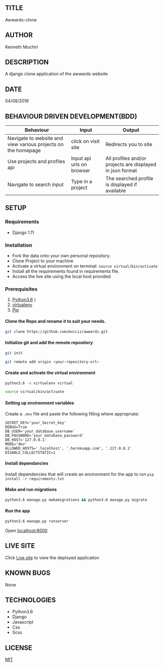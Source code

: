 ## TITLE
Awwards-clone

## AUTHOR
Kenneth Muchiri

## DESCRIPTION
A django clone application of the awwards website

## DATE
04/08/2019

## BEHAVIOUR DRIVEN DEVELOPMENT(BDD)

| Behaviour | Input                     | Output                    |
| --------- | ------------------------- | ------------------------- |
|Navigate to website and view various projects on the homepage|click on visit site  | Redirects you to site |
|Use projects and profiles api|Input api urls on browser|All profiles and/or projects are displayed in json format|
|Navigate to search input| Type in a project|The searched profile is displayed if available|


## SETUP
### Requirements
* Django 1.11 
### Installation
* Fork the data onto your own personal repository.
* Clone Project to your machine
* Activate a virtual environment on terminal: `source virtual/bin/activate`
* Install all the requirements found in requirements file.
* Access the live site using the local host provided

### Prerequisites
1. [Python3.6](https://www.python.org/downloads/)
)
2. [virtualenv](https://virtualenv.pypa.io/en/stable/installation/)
3. [Pip](https://pip.pypa.io/en/stable/installing/)
#### Clone the Repo and rename it to suit your needs.
```bash
git clone https://github.com/mucciz/awwards.git
```
#### Initialize git and add the remote repository
```bash
git init
```
```bash
git remote add origin <your-repository-url>
```

#### Create and activate the virtual environment
```bash
python3.6 -m virtualenv virtual
```

```bash
source virtual/bin/activate
```

#### Setting up environment variables
Create a `.env` file and paste the following filling where appropriate:
```
SECRET_KEY='your_Secret_key'
DEBUG=True
DB_USER='your_database_username'
DB_PASSWORD='your_database_password'
DB_HOST='127.0.0.1'
MODE='dev' 
ALLOWED_HOSTS='.localhost', '.herokuapp.com', '.127.0.0.1'
DISABLE_COLLECTSTATIC=1
```

#### Install dependancies
Install dependencies that will create an environment for the app to run
`pip install -r requirements.txt`

#### Make and run migrations
```bash
python3.6 manage.py makemigrations && python3.6 manage.py migrate
```

#### Run the app
```bash
python3.6 manage.py runserver
```
Open [localhost:8000](http://127.0.0.1:8000/)


## LIVE SITE
Click [Live site](https://awwwards-mucc.herokuapp.com/) to view the deployed application
## KNOWN BUGS
None

## TECHNOLOGIES
* Python3.6
* Django
* Javascript
* Css
* Scss

## LICENSE
[MIT](https://github.com/mucciz/awwards/blob/master/LICENSE)